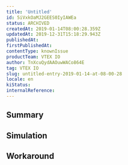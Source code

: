 ```yaml
---
title: 'Untitled'
id: 5iVxkOaMJ2GEES0IyIAWEa
status: ARCHIVED
createdAt: 2019-01-14T08:00:28.359Z
updatedAt: 2019-12-31T15:18:29.943Z
publishedAt: 
firstPublishedAt: 
contentType: knownIssue
productTeam: VTEX IO
author: TnXcuQydAAOuwWACo864E
tag: VTEX IO
slug: untitled-entry-2019-01-14-at-08-00-28
locale: en
kiStatus: 
internalReference: 
---
```


## Summary



## Simulation



## Workaround



